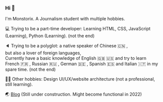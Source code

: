 ### Hi 👋
I'm Monstorix. A Journalism student with multiple hobbies.
<br>

💻 Trying to be a part-time developer: Learning HTML, CSS, JavaScript (Learning), Python (Learning). (not the end)

🔈 Trying to be a polyglot: a native speaker of Chinese 🇨🇳 , <br>but also a lover of foreign languages, <br>Currently have a basic knowledge of English 🇬🇧 🇺🇸  and try to learn French 🇫🇷 , Russian 🇷🇺 , German 🇩🇪 , Spanish 🇪🇸  and Italian 🇮🇹 in my spare time. (not the end)



👨‍💻 Other hobbies: Design UI/UX/website architecture (not a professional, still learning).

🌏 [Blog](https://monstorix.ink) (Still under construction. Might become functional in 2022)
<!--
**monstorix/monstorix** is a ✨ _special_ ✨ repository because its `README.md` (this file) appears on your GitHub profile.

Here are some ideas to get you started:

- 🔭 I’m  ...
- 🌱 I’m currently learning ...
- 👯 I’m looking to collaborate on ...
- 🤔 I’m looking for help with ...
- 💬 Ask me about ...
- 📫 How to reach me: ...
- 😄 Pronouns: ...
- ⚡ Fun fact: ...
-->
